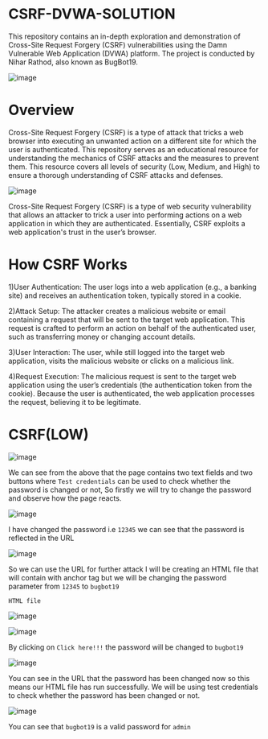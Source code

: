 # CSRF-DVWA-SOLUTION
This repository contains an in-depth exploration and demonstration of Cross-Site Request Forgery (CSRF) vulnerabilities using the Damn Vulnerable Web Application (DVWA) platform. The project is conducted by Nihar Rathod, also known as BugBot19.

![image](https://github.com/kashrathod19/CSRF-DVWA-SOLUTION/assets/54115061/10b44cf3-d0c5-41eb-8291-3d61a8113e54)

# Overview
Cross-Site Request Forgery (CSRF) is a type of attack that tricks a web browser into executing an unwanted action on a different site for which the user is authenticated. This repository serves as an educational resource for understanding the mechanics of CSRF attacks and the measures to prevent them. This resource covers all levels of security (Low, Medium, and High) to ensure a thorough understanding of CSRF attacks and defenses.

![image](https://github.com/kashrathod19/CSRF-DVWA-SOLUTION/assets/54115061/4d996ab7-a364-4c8a-b5fb-29bb4916830a)

Cross-Site Request Forgery (CSRF) is a type of web security vulnerability that allows an attacker to trick a user into performing actions on a web application in which they are authenticated. Essentially, CSRF exploits a web application's trust in the user’s browser.

# How CSRF Works
1)User Authentication: The user logs into a web application (e.g., a banking site) and receives an authentication token, typically stored in a cookie.

2)Attack Setup: The attacker creates a malicious website or email containing a request that will be sent to the target web application. This request is crafted to perform an action on behalf of the authenticated user, such as transferring money or changing account details.

3)User Interaction: The user, while still logged into the target web application, visits the malicious website or clicks on a malicious link.

4)Request Execution: The malicious request is sent to the target web application using the user’s credentials (the authentication token from the cookie). Because the user is authenticated, the web application processes the request, believing it to be legitimate.

# CSRF(LOW)

![image](https://github.com/kashrathod19/CSRF-DVWA-SOLUTION/assets/54115061/971a65d8-fc72-4444-8723-a4d9e2842453)

We can see from the above that the page contains two text fields and two buttons where ```Test credentials``` can be used to check whether the password is changed or not, So firstly we will try to change the password and observe how the page reacts.

![image](https://github.com/kashrathod19/CSRF-DVWA-SOLUTION/assets/54115061/f8676cce-c5f7-468a-b362-487f4c73466e)

I have changed the password i.e ```12345``` we can see that the password is reflected in the URL 

![image](https://github.com/kashrathod19/CSRF-DVWA-SOLUTION/assets/54115061/705d57a9-1759-4cd1-9a93-92e21d1ec18b)

So we can use the URL for further attack I will be creating an HTML file that will contain with anchor tag but we will be changing the password parameter from ```12345``` to ```bugbot19```

```HTML file```

![image](https://github.com/kashrathod19/CSRF-DVWA-SOLUTION/assets/54115061/484e250b-5737-4a8f-afaa-e3f862dc5370)


![image](https://github.com/kashrathod19/CSRF-DVWA-SOLUTION/assets/54115061/105b0d7b-19cf-44ed-bc05-96fb3cc614df)

By clicking on ```Click here!!!``` the password will be changed to ```bugbot19```

![image](https://github.com/kashrathod19/CSRF-DVWA-SOLUTION/assets/54115061/f4e4c1fc-9ca8-41d9-8d92-de902ff2193c)

You can see in the URL that the password has been changed now so this means our HTML file has run successfully. We will be using test credentials to check whether the password has been changed or not.

![image](https://github.com/kashrathod19/CSRF-DVWA-SOLUTION/assets/54115061/ebb17174-e896-4d1b-9aee-4fc4dc3f90a0)

You can see that ```bugbot19``` is a valid password for ```admin```


